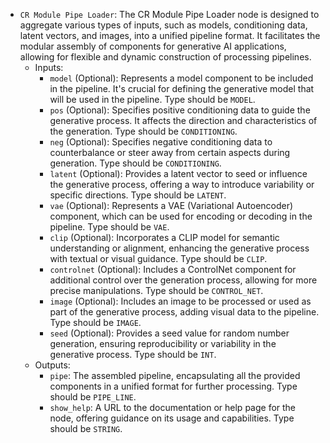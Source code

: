 - `CR Module Pipe Loader`: The CR Module Pipe Loader node is designed to aggregate various types of inputs, such as models, conditioning data, latent vectors, and images, into a unified pipeline format. It facilitates the modular assembly of components for generative AI applications, allowing for flexible and dynamic construction of processing pipelines.
    - Inputs:
        - `model` (Optional): Represents a model component to be included in the pipeline. It's crucial for defining the generative model that will be used in the pipeline. Type should be `MODEL`.
        - `pos` (Optional): Specifies positive conditioning data to guide the generative process. It affects the direction and characteristics of the generation. Type should be `CONDITIONING`.
        - `neg` (Optional): Specifies negative conditioning data to counterbalance or steer away from certain aspects during generation. Type should be `CONDITIONING`.
        - `latent` (Optional): Provides a latent vector to seed or influence the generative process, offering a way to introduce variability or specific directions. Type should be `LATENT`.
        - `vae` (Optional): Represents a VAE (Variational Autoencoder) component, which can be used for encoding or decoding in the pipeline. Type should be `VAE`.
        - `clip` (Optional): Incorporates a CLIP model for semantic understanding or alignment, enhancing the generative process with textual or visual guidance. Type should be `CLIP`.
        - `controlnet` (Optional): Includes a ControlNet component for additional control over the generation process, allowing for more precise manipulations. Type should be `CONTROL_NET`.
        - `image` (Optional): Includes an image to be processed or used as part of the generative process, adding visual data to the pipeline. Type should be `IMAGE`.
        - `seed` (Optional): Provides a seed value for random number generation, ensuring reproducibility or variability in the generative process. Type should be `INT`.
    - Outputs:
        - `pipe`: The assembled pipeline, encapsulating all the provided components in a unified format for further processing. Type should be `PIPE_LINE`.
        - `show_help`: A URL to the documentation or help page for the node, offering guidance on its usage and capabilities. Type should be `STRING`.
